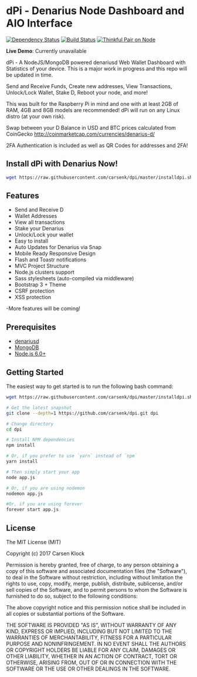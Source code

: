 dPi - Denarius Node Dashboard and AIO Interface
=======================

[![Dependency Status](https://david-dm.org/carsenk/dpi/status.svg?style=flat)](https://david-dm.org/carsenk/dpi) [![Build Status](https://travis-ci.org/carsenk/dpi.svg?branch=master)](https://travis-ci.org/carsenk/dpi) [![Thinkful Pair on Node](https://tf-assets-staging.s3.amazonaws.com/badges/thinkful_repo_badge.svg)](http://start.thinkful.com/node/)

**Live Demo**: Currently unavailable

dPi - A NodeJS/MongoDB powered denariusd Web Wallet Dashboard with Statistics of your device. This is a major work in progress and this repo will be updated in time.

Send and Receive Funds, Create new addresses, View Transactions, Unlock/Lock Wallet, Stake D, Reboot your node, and more!

This was built for the Raspberry Pi in mind and one with at least 2GB of RAM, 4GB and 8GB models are recommended! dPi will run on any Linux distro (at your own risk).

Swap between your D Balance in USD and BTC prices calculated from CoinGecko http://coinmarketcap.com/currencies/denarius-d/

2FA Authentication is included as well as QR Codes for addresses and 2FA!

Install dPi with Denarius Now!
-----------------

```bash
wget https://raw.githubusercontent.com/carsenk/dpi/master/installdpi.sh | bash installdpi.sh
```

Features
--------

- Send and Receive D
- Wallet Addresses
- View all transactions
- Stake your Denarius
- Unlock/Lock your wallet
- Easy to install
- Auto Updates for Denarius via Snap
- Mobile Ready Responsive Design
- Flash and Toastr notifications
- MVC Project Structure
- Node.js clusters support
- Sass stylesheets (auto-compiled via middleware)
- Bootstrap 3 + Theme
- CSRF protection
- XSS protection

-More features will be coming!

Prerequisites
-------------

- [denariusd](https://github.com/carsenk/denarius)
- [MongoDB](https://www.mongodb.org/downloads)
- [Node.js 6.0+](http://nodejs.org)

Getting Started
---------------

The easiest way to get started is to run the following bash command:

```bash
wget https://raw.githubusercontent.com/carsenk/dpi/master/installdpi.sh | bash installdpi.sh
```

```bash
# Get the latest snapshot
git clone --depth=1 https://github.com/carsenk/dpi.git dpi

# Change directory
cd dpi

# Install NPM dependencies
npm install

# Or, if you prefer to use `yarn` instead of `npm`
yarn install

# Then simply start your app
node app.js

# Or, if you are using nodemon
nodemon app.js

#Or, if you are using forever
forever start app.js
```

License
-------

The MIT License (MIT)

Copyright (c) 2017 Carsen Klock

Permission is hereby granted, free of charge, to any person obtaining a copy of this software and associated documentation files (the "Software"), to deal in the Software without restriction, including without limitation the rights to use, copy, modify, merge, publish, distribute, sublicense, and/or sell copies of the Software, and to permit persons to whom the Software is furnished to do so, subject to the following conditions:

The above copyright notice and this permission notice shall be included in all copies or substantial portions of the Software.

THE SOFTWARE IS PROVIDED "AS IS", WITHOUT WARRANTY OF ANY KIND, EXPRESS OR IMPLIED, INCLUDING BUT NOT LIMITED TO THE WARRANTIES OF MERCHANTABILITY, FITNESS FOR A PARTICULAR PURPOSE AND NONINFRINGEMENT. IN NO EVENT SHALL THE AUTHORS OR COPYRIGHT HOLDERS BE LIABLE FOR ANY CLAIM, DAMAGES OR OTHER LIABILITY, WHETHER IN AN ACTION OF CONTRACT, TORT OR OTHERWISE, ARISING FROM, OUT OF OR IN CONNECTION WITH THE SOFTWARE OR THE USE OR OTHER DEALINGS IN THE SOFTWARE.
